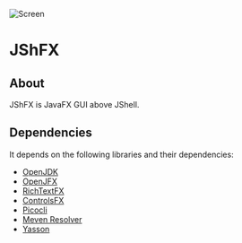 ![Screen](dev.jfxde.parent/src/site/resources/images/screen.png)
# JShFX
## About
JShFX is JavaFX GUI above JShell.

## Dependencies
It depends on the following libraries and their dependencies:

- [OpenJDK](https://jdk.java.net)
- [OpenJFX](https://openjfx.io)
- [RichTextFX](https://github.com/FXMisc/RichTextFX)
- [ControlsFX](https://github.com/controlsfx/controlsfx)
- [Picocli](https://picocli.info)
- [Meven Resolver](https://maven.apache.org/resolver)
- [Yasson](https://github.com/eclipse-ee4j/yasson)
